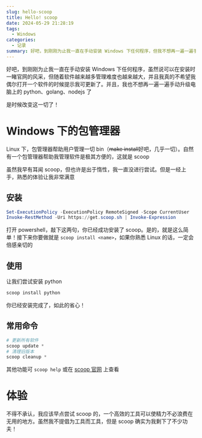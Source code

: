 ```yaml
---
slug: hello-scoop
title: Hello! scoop
date: 2024-05-29 21:28:19
tags: 
  - Windows
categories: 
  - 记录
summary: 好吧，到刚刚为止我一直在手动安装 Windows 下任何程序，但我不想再一遍一遍手动升级电脑上的 python、golang、nodejs 了。是时候改变这一切了！
---
```


好吧，到刚刚为止我一直在手动安装 Windows 下任何程序，虽然说可以在安装时一睹官网的风采，但随着软件越来越多管理难度也越来越大，并且我真的不希望我偶尔打开一个软件的时候提示我可更新了。并且，我也不想再一遍一遍手动升级电脑上的 python、golang、nodejs 了

是时候改变这一切了！

# Windows 下的包管理器
Linux 下，包管理器帮助用户管理一切 bin（~~make install~~好吧，几乎一切）。自然有一个包管理器帮助我管理软件是极其方便的，这就是 scoop

虽然我早有耳闻 scoop，但也许是出于惰性，我一直没进行尝试。但是一经上手，熟悉的体验让我非常满意

## 安装
```powershell
Set-ExecutionPolicy -ExecutionPolicy RemoteSigned -Scope CurrentUser
Invoke-RestMethod -Uri https://get.scoop.sh | Invoke-Expression
```
打开 powershell，敲下这两句，你已经成功安装了 scoop。是的，就是这么简单！接下来你要做就是 `scoop install <name>`，如果你熟悉 Linux 的话，一定会倍感亲切的

## 使用
让我们尝试安装 python
```powershell
scoop install python
```
你已经安装完成了，如此的省心！

## 常用命令
```powershell
# 更新所有软件
scoop update *
# 清理旧版本
scoop cleanup *
```
其他功能可 `scoop help` 或在 [scoop 官网](https://scoop.sh) 上查看

# 体验
不得不承认，我应该早点尝试 scoop 的，一个高效的工具可以使精力不必浪费在无用的地方。虽然我不提倡为工具而工具，但是 scoop 确实为我剩下了不少功夫！